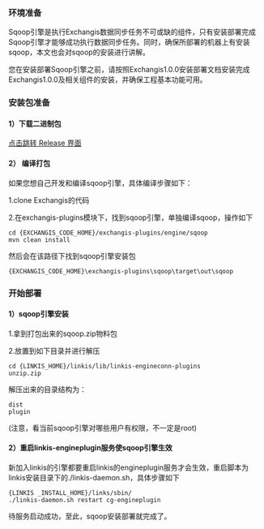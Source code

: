 ### 环境准备
Sqoop引擎是执行Exchangis数据同步任务不可或缺的组件，只有安装部署完成Sqoop引擎才能够成功执行数据同步任务。同时，确保所部署的机器上有安装sqoop，本文也会对sqoop的安装进行讲解。

您在安装部署Sqoop引擎之前，请按照Exchangis1.0.0安装部署文档安装完成Exchangis1.0.0及相关组件的安装，并确保工程基本功能可用。

### 安装包准备
#### 1）下载二进制包
[点击跳转 Release 界面](https://github.com/WeBankFinTech/Exchangis/releases)
#### 2） 编译打包
如果您想自己开发和编译sqoop引擎，具体编译步骤如下：

1.clone Exchangis的代码

2.在exchangis-plugins模块下，找到sqoop引擎，单独编译sqoop，操作如下
```
cd {EXCHANGIS_CODE_HOME}/exchangis-plugins/engine/sqoop
mvn clean install
```
然后会在该路径下找到sqoop引擎安装包
```
{EXCHANGIS_CODE_HOME}\exchangis-plugins\sqoop\target\out\sqoop
```


### 开始部署
#### 1）sqoop引擎安装
1.拿到打包出来的sqoop.zip物料包

2.放置到如下目录并进行解压
```
cd {LINKIS_HOME}/linkis/lib/linkis-engineconn-plugins
unzip.zip
```
解压出来的目录结构为：
```
dist
plugin
```
(注意，看当前sqoop引擎对哪些用户有权限，不一定是root)


#### 2）重启linkis-engineplugin服务使sqoop引擎生效
新加入linkis的引擎都要重启linkis的engineplugin服务才会生效，重启脚本为linkis安装目录下的./linkis-daemon.sh，具体步骤如下
```
{LINKIS _INSTALL_HOME}/links/sbin/
./linkis-daemon.sh restart cg-engineplugin
```
待服务启动成功，至此，sqoop安装部署就完成了。
